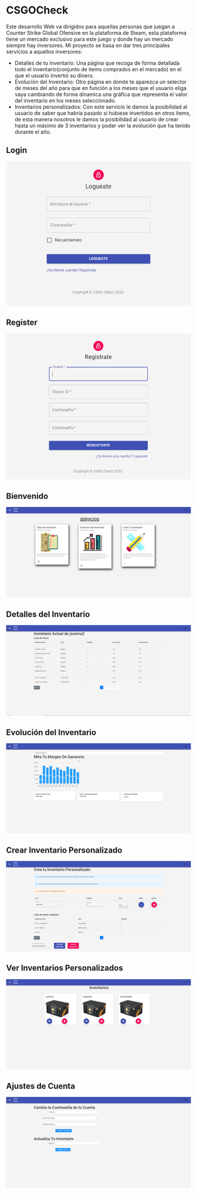 # CSGOCheck
Este desarrollo Web va dirigidos para aquellas personas que juegan a Counter Strike Global Ofensive en la plataforma de Steam, esta plataforma tiene un 
mercado exclusivo para este juego y donde hay un mercado siempre hay inversores. Mi proyecto se basa en dar tres principales servicios a aquellos inversores:
* Detalles de tu inventario: Una página que recoga de forma detallada todo el inventario(conjunto de items comprados en el mercado) en el que el usuario invertió su dinero.
* Evolución del Inventario: Otro página en donde te aparezca un selector de meses del año para que en función a los meses que el usuario eliga vaya cambiando de forma 
dínamica una gráfica que representa el valor del inventario en los meses seleccionado.
* Inventarios personalizados: Con este servicio le damos la posibilidad al usuario de saber que habría pasado si hubiese invertidos en otros ítems, de esta manera nosotros
le damos la posibilidad al usuario de crear hasta un máximo de 3 inventarios y poder ver la evolución que ha tenido durante el año.

## Login

![Login](/recursos/Fotos-Interfaz/login.PNG)

## Register

![Register](/recursos/Fotos-Interfaz/register.PNG)

## Bienvenido

![Bienvenido](/recursos/Fotos-Interfaz/bienvenido.PNG)

## Detalles del Inventario

![Detalles](/recursos/Fotos-Interfaz/listaInventario.PNG)

## Evolución del Inventario

![Evolución](/recursos/Fotos-Interfaz/evolucionInventario.PNG)

## Crear Inventario Personalizado

![Crear Inventario](/recursos/Fotos-Interfaz/crearInventario.PNG)

## Ver Inventarios Personalizados

![Ver Inventario](/recursos/Fotos-Interfaz/verInventarios.PNG)

## Ajustes de Cuenta

![Ajustes Cuenta](/recursos/Fotos-Interfaz/ajustesUsuario.PNG)

